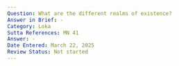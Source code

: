 ```yaml
---
Question: What are the different realms of existence?
Answer in Brief: -
Category: Loka
Sutta References: MN 41
Answer: -
Date Entered: March 22, 2025
Review Status: Not started
---
```

